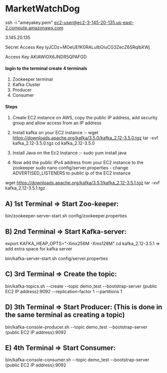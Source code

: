 # MarketWatchDog

ssh -i "ameyakey.pem" ec2-user@ec2-3-145-20-135.us-east-2.compute.amazonaws.com

3.145.20.135

Secret Access Key IyJCDz+MOeUEfK0RALuIbOiuCG3ZecZ6SRqlbXWj

Access Key AKIAWIOX6JNDR5QPAFGD

#### login to the terminal create 4 terminals 
1. Zookeeper terminal
2. Kafka Cluster
3. Producer
4. Consumer

#### Steps 

1. Create EC2 instance on AWS, copy the public IP address, add security group and allow access from an IP address 

2. Install kafka on your EC2 instance :-
   wget https://downloads.apache.org/kafka/3.5.0/kafka_2.12-3.5.0.tgz
   tar -xvf kafka_2.12-3.5.0.tgz
   cd kafka_2.12-3.5.0

3. Install Java on the Ec2 Instance :- 
    sudo yum install java
   
4. Now add the public IPv4 address from your EC2 instance to the zookeeper
   sudo nano config/server.properties - change ADVERTISED_LISTENERS to public ip of the EC2 instance  
  
wget https://downloads.apache.org/kafka/3.5.1/kafka_2.12-3.5.1.tgz
tar -xvf kafka_2.12-3.5.1.tgz

A) 1st Terminal => Start Zoo-keeper:
-------------------------------
bin/zookeeper-server-start.sh config/zookeeper.properties

B) 2nd Terminal => Start Kafka-server:
-------------------------------
export KAFKA_HEAP_OPTS="-Xmx256M -Xms128M"
cd kafka_2.12-3.5.1 => add extra space for kafka server

bin/kafka-server-start.sh config/server.properties

C) 3rd Terminal => Create the topic:
-------------------------------
bin/kafka-topics.sh --create --topic demo_test --bootstrap-server {public EC2 IP address}:9092 --replication-factor 1 --partitions 1

D) 3th Terminal => Start Producer: (This is done in the same terminal as creating a topic)
-------------------------------
bin/kafka-console-producer.sh --topic demo_test --bootstrap-server {public EC2 IP address}:9092


E) 4th Terminal => Start Consumer:
-------------------------
bin/kafka-console-consumer.sh --topic demo_test --bootstrap-server {public EC2 IP address}:9092
